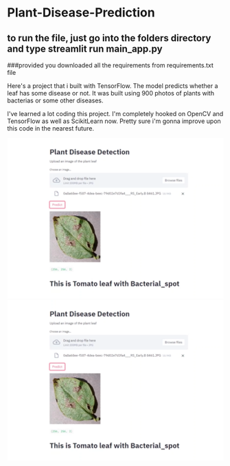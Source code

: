 ﻿# Plant-Disease-Prediction
 ## to run the file, just go into the folders directory and type streamlit run main_app.py 
 ###provided you downloaded all the requirements from requirements.txt file
 
Here's a project that i built with TensorFlow. The model predicts whether a leaf has some disease or not. It was built using 900 photos of plants with bacterias or some other diseases.

I've learned a lot coding this project. I'm completely hooked on OpenCV and TensorFlow as well as ScikitLearn now. Pretty sure i'm gonna improve upon this code in the nearest future.
 
 ![alt text](prediction.png)
 ![alt text](prediction2.png)

